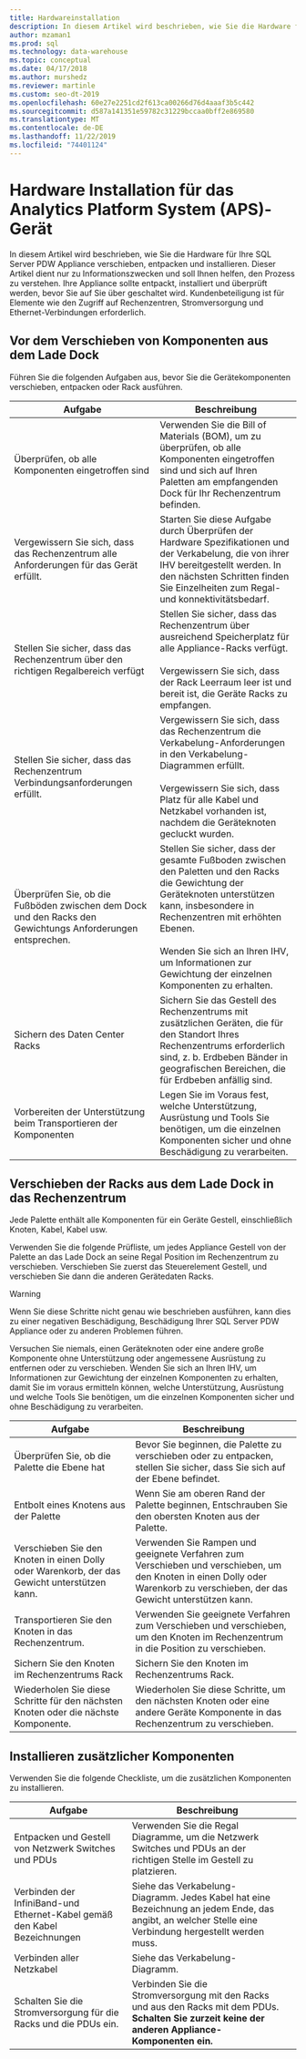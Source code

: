 ```yaml
---
title: Hardwareinstallation
description: In diesem Artikel wird beschrieben, wie Sie die Hardware für Ihre SQL Server PDW Appliance verschieben, entpacken und installieren. Dieser Artikel dient nur zu Informationszwecken und soll Ihnen helfen, den Prozess zu verstehen. Ihre Appliance sollte entpackt, installiert und überprüft werden, bevor Sie auf Sie über geschaltet wird. Kundenbeteiligung ist für Elemente wie den Zugriff auf Rechenzentren, Stromversorgung und Ethernet-Verbindungen erforderlich.
author: mzaman1
ms.prod: sql
ms.technology: data-warehouse
ms.topic: conceptual
ms.date: 04/17/2018
ms.author: murshedz
ms.reviewer: martinle
ms.custom: seo-dt-2019
ms.openlocfilehash: 60e27e2251cd2f613ca00266d76d4aaaf3b5c442
ms.sourcegitcommit: d587a141351e59782c31229bccaa0bff2e869580
ms.translationtype: MT
ms.contentlocale: de-DE
ms.lasthandoff: 11/22/2019
ms.locfileid: "74401124"
---
```

# <a name="hardware-installation-for-analytics-platform-system-aps-appliance"></a>Hardware Installation für das Analytics Platform System (APS)-Gerät
In diesem Artikel wird beschrieben, wie Sie die Hardware für Ihre SQL Server PDW Appliance verschieben, entpacken und installieren. Dieser Artikel dient nur zu Informationszwecken und soll Ihnen helfen, den Prozess zu verstehen. Ihre Appliance sollte entpackt, installiert und überprüft werden, bevor Sie auf Sie über geschaltet wird. Kundenbeteiligung ist für Elemente wie den Zugriff auf Rechenzentren, Stromversorgung und Ethernet-Verbindungen erforderlich.  
  
## <a name="BeforeMoving"></a>Vor dem Verschieben von Komponenten aus dem Lade Dock  
Führen Sie die folgenden Aufgaben aus, bevor Sie die Gerätekomponenten verschieben, entpacken oder Rack ausführen.  
  
|Aufgabe|Beschreibung|  
|--------|---------------|  
|Überprüfen, ob alle Komponenten eingetroffen sind|Verwenden Sie die Bill of Materials (BOM), um zu überprüfen, ob alle Komponenten eingetroffen sind und sich auf Ihren Paletten am empfangenden Dock für Ihr Rechenzentrum befinden.|  
|Vergewissern Sie sich, dass das Rechenzentrum alle Anforderungen für das Gerät erfüllt.|Starten Sie diese Aufgabe durch Überprüfen der Hardware Spezifikationen und der Verkabelung, die von ihrer IHV bereitgestellt werden. In den nächsten Schritten finden Sie Einzelheiten zum Regal-und konnektivitätsbedarf.|  
|Stellen Sie sicher, dass das Rechenzentrum über den richtigen Regalbereich verfügt|Stellen Sie sicher, dass das Rechenzentrum über ausreichend Speicherplatz für alle Appliance-Racks verfügt.<br /><br />Vergewissern Sie sich, dass der Rack Leerraum leer ist und bereit ist, die Geräte Racks zu empfangen.|  
|Stellen Sie sicher, dass das Rechenzentrum Verbindungsanforderungen erfüllt.|Vergewissern Sie sich, dass das Rechenzentrum die Verkabelung-Anforderungen in den Verkabelung-Diagrammen erfüllt.<br /><br />Vergewissern Sie sich, dass Platz für alle Kabel und Netzkabel vorhanden ist, nachdem die Geräteknoten gecluckt wurden.|  
|Überprüfen Sie, ob die Fußböden zwischen dem Dock und den Racks den Gewichtungs Anforderungen entsprechen.|Stellen Sie sicher, dass der gesamte Fußboden zwischen den Paletten und den Racks die Gewichtung der Geräteknoten unterstützen kann, insbesondere in Rechenzentren mit erhöhten Ebenen.<br /><br />Wenden Sie sich an Ihren IHV, um Informationen zur Gewichtung der einzelnen Komponenten zu erhalten.|  
|Sichern des Daten Center Racks|Sichern Sie das Gestell des Rechenzentrums mit zusätzlichen Geräten, die für den Standort Ihres Rechenzentrums erforderlich sind, z. b. Erdbeben Bänder in geografischen Bereichen, die für Erdbeben anfällig sind.|  
|Vorbereiten der Unterstützung beim Transportieren der Komponenten|Legen Sie im Voraus fest, welche Unterstützung, Ausrüstung und Tools Sie benötigen, um die einzelnen Komponenten sicher und ohne Beschädigung zu verarbeiten.|  
  
## <a name="Moving"></a>Verschieben der Racks aus dem Lade Dock in das Rechenzentrum  
Jede Palette enthält alle Komponenten für ein Geräte Gestell, einschließlich Knoten, Kabel, Kabel usw.  
  
Verwenden Sie die folgende Prüfliste, um jedes Appliance Gestell von der Palette an das Lade Dock an seine Regal Position im Rechenzentrum zu verschieben. Verschieben Sie zuerst das Steuerelement Gestell, und verschieben Sie dann die anderen Gerätedaten Racks.  
  
> [!WARNING]  
> Wenn Sie diese Schritte nicht genau wie beschrieben ausführen, kann dies zu einer negativen Beschädigung, Beschädigung Ihrer SQL Server PDW Appliance oder zu anderen Problemen führen.  
>   
> Versuchen Sie niemals, einen Geräteknoten oder eine andere große Komponente ohne Unterstützung oder angemessene Ausrüstung zu entfernen oder zu verschieben. Wenden Sie sich an Ihren IHV, um Informationen zur Gewichtung der einzelnen Komponenten zu erhalten, damit Sie im voraus ermitteln können, welche Unterstützung, Ausrüstung und welche Tools Sie benötigen, um die einzelnen Komponenten sicher und ohne Beschädigung zu verarbeiten.  
  
|Aufgabe|Beschreibung|  
|--------|---------------|  
|Überprüfen Sie, ob die Palette die Ebene hat|Bevor Sie beginnen, die Palette zu verschieben oder zu entpacken, stellen Sie sicher, dass Sie sich auf der Ebene befindet.|  
|Entbolt eines Knotens aus der Palette|Wenn Sie am oberen Rand der Palette beginnen, Entschrauben Sie den obersten Knoten aus der Palette.|  
|Verschieben Sie den Knoten in einen Dolly oder Warenkorb, der das Gewicht unterstützen kann.|Verwenden Sie Rampen und geeignete Verfahren zum Verschieben und verschieben, um den Knoten in einen Dolly oder Warenkorb zu verschieben, der das Gewicht unterstützen kann.|  
|Transportieren Sie den Knoten in das Rechenzentrum.|Verwenden Sie geeignete Verfahren zum Verschieben und verschieben, um den Knoten im Rechenzentrum in die Position zu verschieben.|  
|Sichern Sie den Knoten im Rechenzentrums Rack|Sichern Sie den Knoten im Rechenzentrums Rack.|  
|Wiederholen Sie diese Schritte für den nächsten Knoten oder die nächste Komponente.|Wiederholen Sie diese Schritte, um den nächsten Knoten oder eine andere Geräte Komponente in das Rechenzentrum zu verschieben.|  
  
## <a name="AfterMoving"></a>Installieren zusätzlicher Komponenten  
Verwenden Sie die folgende Checkliste, um die zusätzlichen Komponenten zu installieren.  
  
|Aufgabe|Beschreibung||  
|--------|---------------|-|  
|Entpacken und Gestell von Netzwerk Switches und PDUs|Verwenden Sie die Regal Diagramme, um die Netzwerk Switches und PDUs an der richtigen Stelle im Gestell zu platzieren.||  
|Verbinden der InfiniBand-und Ethernet-Kabel gemäß den Kabel Bezeichnungen|Siehe das Verkabelung-Diagramm. Jedes Kabel hat eine Bezeichnung an jedem Ende, das angibt, an welcher Stelle eine Verbindung hergestellt werden muss.||  
|Verbinden aller Netzkabel|Siehe das Verkabelung-Diagramm.||  
|Schalten Sie die Stromversorgung für die Racks und die PDUs ein.|Verbinden Sie die Stromversorgung mit den Racks und aus den Racks mit dem PDUs. **Schalten Sie zurzeit keine der anderen Appliance-Komponenten ein.**||  
  
<!-- MISSING LINKS ## See Also  
[Common Metadata Query Examples &#40;SQL Server PDW&#41;](../sqlpdw/common-metadata-query-examples-sql-server-pdw.md)  -->  
  
